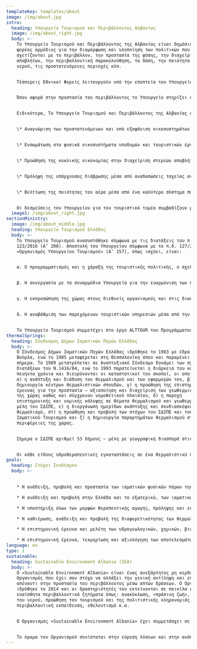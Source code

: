 ```yaml
---
templateKey: templates/about
image: /img/about.jpg
intro:
  heading: Υπουργείο Τουρισμού και Περιβάλλοντος Αλβανίας
  image: /img/about_right.jpg
  body: >-
    Το Υπουργείο Τουρισμού και Περιβάλλοντος της Αλβανίας είναι δημόσιος
    φορέας αρμόδιος για την διαμόρφωση και υλοποίηση των πολιτικών που
    σχετίζονται με το περιβάλλον, την προστασία της φύσης, την διαχείριση
    αποβλήτων, την περιβαλλοντική παρακολούθηση, τα δάση, την ποιότητα του
    νερού, τις προστατευόμενες περιοχές κλπ.


    Τέσσερεις Εθνικοί Φορείς λειτουργούν υπό την εποπτεία του Υπουργείου ως Εθνικές Υπηρεσίες αντίστοιχα: ο Εθνικός Οργανισμός Τουρισμού, ο Εθνικός Οργανισμός Ακτογραμμών, ο Εθνικός Οργανισμός Προστατευόμενων Περιοχών και ο Εθνικός Οργανισμός Περιβάλλοντος με τις Περιφερειακές Δ/νσεις για το περιβάλλον. Επιπλέον, το Υπουργείο έχει την αρμοδιότητα ελέγχου της περιοχής μέσω της Επιθεώρησης του Περιβάλλοντος η οποία υπάγεται στον Εθνικό Οργανισμό Περιβάλλοντος. Το Υπουργείο είναι στελεχωμένο με έμπειρο προσωπικό και υποστηρίζεται πλήρως διοικητικά.


    Όσον αφορά στην προστασία του περιβάλλοντος το Υπουργείο στηρίζει και αναγνωρίζει την αξία της διαφύλαξης της βιοποικιλότητας των οικοσυστημάτων διασφαλίζοντας ένα βιώσιμο και υγιές περιβάλλον για τις υφιστάμενες και μελλοντικές γενιές.\


    Ειδικότερα, Το Υπουργείο Τουρισμού και Περιβάλλοντος της Αλβανίας έχει δεσμευτεί να βελτιώσει τις περιβαλλοντικές συνθήκες μέσα από τις παρακάτω προτεραιότητες:


    \* Αναγνώριση των προστατευόμενων και υπό εξαφάνιση οικοσυστημάτων με τον σχεδιασμό Εθνικών (Στρατηγικών) Σχεδίων για διοικητική ενσωμάτωση Προστατευόμενων Περιοχών, Εθνικών Πάρκων και Καταφύγιων Άγρια Ζωής.


    \* Ενσωμάτωση στα φυσικά οικοσυστήματα υποδομών και τουριστικών έργων


    \* Προώθηση της κυκλικής οικονομίας στην διαχείριση στερεών αποβλήτων κλπ.


    \* Πρόληψη της υπάρχουσας διάβρωσης μέσα από αναδασώσεις ταχείας ανάπτυξης και ανάπτυξης υδροτεχνικών προστατευτικών έργων


    \* Βελτίωση της ποιότητας του αέρα μέσα από ένα καλύτερο σύστημα παρακολούθησης ατμοσφαιρικών ρύπων στις μεγάλες πόλεις


    Οι δεσμεύσεις του Υπουργείου για τον τουριστικό τομέα συμβαδίζουν με τις οδηγίες για την προστασία του περιβάλλοντος και στηρίζουν την βιώσιμη τουριστική ανάπτυξη, τον πολιτιστικό τουρισμό, τον αγροτουρισμό κλπ.
  image1: /img/about_right.jpg
sectionMinistry:
  image: /img/about_middle.jpg
  heading: Υπουργείο Τουρισμού Ελλάδος
  body: >-
    Το Υπουργείο Τουρισμού ανασυστάθηκε σύμφωνα με τις διατάξεις του π.δ.
    123/2016 (A’ 208). Αποστολή του Υπουργείου σύμφωνα με το π.δ. 127/2017
    «Οργανισμός Υπουργείου Τουρισμού» (Α’ 157), όπως ισχύει, είναι:


    α. Ο προγραμματισμός και η χάραξη της τουριστικής πολιτικής, ο σχεδιασμός της τουριστικής ανάπτυξης στο πλαίσιο της γενικότερης κυβερνητικής πολιτικής και η διαμόρφωση και προώθηση των αναγκαίων θεσμικών και λοιπών ρυθμίσεων.


    β. Η συνεργασία με τα συναρμόδια Υπουργεία για την εναρμόνιση των πολιτικών που επηρεάζουν τον τουρισμό και το συντονισμό των δράσεων με σκοπό την υποβοήθηση της τουριστικής ανάπτυξης, την διαμόρφωση ασφαλούς περιβάλλοντος για ανάληψη επενδυτικών πρωτοβουλιών στον κλάδο και τη βελτίωση της ποιότητας και της ανταγωνιστικότητας του τουρισμού της χώρας.


    γ. Η εκπροσώπηση της χώρας στους διεθνείς οργανισμούς και στις διακρατικές σχέσεις που αφορούν στον τουρισμό και η σύναψη διεθνών συμβάσεων που αναφέρονται στον τουριστικό τομέα και διμερών συμφωνιών τουριστικής συνεργασίας.


    δ. Η αναβάθμιση των παρεχόμενων τουριστικών υπηρεσιών μέσα από την υλοποίηση προγραμμάτων εκπαίδευσης και κατάρτισης


    Το Υπουργείο Τουρισμού συμμετέχει στο έργο ALTTOUR του Προγράμματoς Interreg IPA CBC Ελλάδα-Αλβανία 2014-2020 ως δικαιούχος.
thermalSprings:
  heading: Σύνδεσμος Δήμων Ιαματικών Πηγών Ελλάδας
  body: >-
    Ο Σύνδεσμος Δήμων Ιαματικών Πηγών Ελλάδας ιδρύθηκε το 1983 με έδρα τα Καμένα
    Βούρλα, ενώ το 1985 μεταφέρεται στη Θεσσαλονίκη όπου και παραμένει μέχρι
    σήμερα. Το 1989 μετατρέπεται σε Αναπτυξιακό Σύνδεσμο δυνάμει των σχετικών
    διατάξεων του Ν.1416/84, ενώ το 1993 παρατείνεται η διάρκεια του κατά
    πενήντα χρόνια και διευρύνονται οι καταστατικοί του σκοποί, οι οποίοι είναι:
    α) η ανάπτυξη και διάδοση του θερμαλισμού και των εφαρμογών του, β) η
    δημιουργία κέντρων θερμαλιστικών σπουδών, γ) η προώθηση της επιστημονικής
    έρευνας για την προστασία – αξιοποίηση και διαχείριση των γεωθερμικών πόρων
    της χώρας καθώς και σύγχρονου νομοθετικού πλαισίου, δ) η παροχή
    επιστημονικής και νομικής κάλυψης σε θέματα θερμαλισμού και γεωθερμίας στα
    μέλη του ΣΔΙΠΕ, ε) η διοργάνωση ημερίδων ανάπτυξης και συνδιασκέψεων για το
    θερμαλισμό, στ) η προώθηση και προβολή των στόχων του ΣΔΙΠΕ και του
    Ιαματικού Τουρισμού και ζ) η δημιουργία παραρτημάτων θερμαλισμού στις
    περιφέρειες της χώρας.


    Σήμερα ο ΣΔΙΠΕ αριθμεί 53 δήμους – μέλη με γεωγραφική διασπορά στις 11 από τις 13 περιφέρειες της χώρας. Ο ΣΔΙΠΕ διοικείται από το Διοικητικό Συμβούλιο του που απαρτίζεται από 74 μέλη και από την Εκτελεστική του Επιτροπή η οποία εκλέγεται από το Διοικητικό Συμβούλιο, ενώ η θητεία των μελών των οργάνων του ακολουθεί την εκάστοτε δημοτική περίοδο. Ο Σύνδεσμος συγκροτείται από μέλη πρωτοβάθμιας Αυτοδιοίκησης - Δήμους - στα διοικητικά όρια των οποίων υπάρχουν αναγνωρισμένοι ιαματικοί φυσικοί πόροι. Ως φορέας ανέλαβε την πρωτοβουλία να ανταποκριθεί στα καθήκοντα και τις προκλήσεις που υπαγορεύουν οι ανθρώπινες ανάγκες για τη φροντίδα της υγείας με τη χρήση ιαματικών φυσικών πόρων.


    Οι κάθε είδους υδροθεραπευτικές εγκαταστάσεις σε ένα θερμαλιστικό περιβάλλον αποτελούν για το Σύνδεσμο μονάδες πρωτοβάθμιας φροντίδας της ανθρώπινης υγείας. Οι μονάδες αυτές επηρεάζουν το πολιτισμικό περιβάλλον της περιοχής, αποτελούν κλειδί για την οικονομία και την ανάπτυξη των τοπικών κοινωνιών, συνδέονται με την τοπική ιστορία και τις παραδόσεις, θέτουν σε κίνηση πολυάριθμες δραστηριότητες και αναδεικνύουν την ιδιαιτερότητα της φυσιογνωμίας του θερμαλιστικού περιβάλλοντος. Ο Σύνδεσμος από τη σύστασή του μέχρι τώρα, στέκεται αρωγός κάθε αναπτυξιακής πρωτοβουλίας των μελών του στους τομείς του Ιαματικού Τουρισμού - Τουρισμού Υγείας και ενεργειακής χρήσης των θερμών νερών.
goals:
  heading: Στόχοι Συνδέσμου
  body: >-
    

    * Η ανάδειξη, προβολή και προστασία των ιαματικών φυσικών πόρων της χώρας μας και του περιβάλλοντός τους.

    * Η ανάδειξη και προβολή στην Ελλάδα και το εξωτερικό, των ιαματικών θερμαλιστικών κέντρων, κάθε μορφή υδροθεραπευτικής αγωγής, πρόληψης και ευεξίας καθώς και όλων των στοιχείων και έργων τέχνης , ιστορίας και πολιτισμού, που συνδέονται με τις ιαματικές πηγές, την υδροθεραπεία – κλιματοθεραπεία, τη θαλασσοθεραπεία και πηλοθεραπεία.

    * Η υποστήριξη όλων των μορφών θεραπευτικής αγωγής, πρόληψης και ευεξίας με χρήση ιαματικών φυσικών πόρων καθώς επίσης και κάθε μορφή θαλασσοθεραπείας, κλιματοθεραπείας, σπηλαιοθεραπείας, που πραγματοποιούνται και στοχεύουν στην φροντίδα της ανθρώπινης σωματικής και ψυχικής υγείας.

    * Η καθιέρωση, ανάδειξη και προβολή της διαφορετικότητας των θερμαλιστικών θεραπευτικών τόπων της χώρας καθώς και η υποστήριξη και προώθηση κάθε εναλλακτικής μορφής τουρισμού (θρησκευτικού, συνεδριακού, φυσιολατρικού κ.ά.) στις περιοχές των ιαματικών φυσικών πόρων και θερμαλιστικών κέντρων.

    * Η επιστημονική έρευνα και μελέτη των υδρογεωλογικών, χημικών, βιολογικών και περιβαλλοντολογικών χαρακτηριστικών των ιαματικών φυσικών πόρων, των τοπικών ιστορικών, πολιτιστικών στοιχείων που συνδέονται με τη χρήση των ιαματικών πηγών καθώς και η στατιστική αξιολόγηση των αποτελεσμάτων των θερμαλιστικών θεραπειών.

    * Η επιστημονική έρευνα, τεκμηρίωση και αξιολόγηση των αποτελεσμάτων των θεραπευτικών ενδείξεων-αντενδείξεων των ιαματικών φυσικών πόρων, του περιβάλλοντος και των κλιματικών συνθηκών των θερμαλιστικών θεραπευτικών τόπων. Η διενέργεια ημερίδων, επιμορφωτικών σεμιναρίων, συνεδρίων, επιστημονικών συναντήσεων που αφορούν στη βιώσιμη ανάπτυξη του θερμαλισμού, την αειφόρο διαχείριση των ιαματικών φυσικών πόρων και του περιβάλλοντος και κάθε άλλης ενέργειας ή δράσης που αφορά στο αντικείμενο.
language: en
type: 1
sustainable:
  heading: Sustainable Environment Albania (SEA)
  body: >-
    Ο «Sustainable Environment Albania» είναι ένας ανεξάρτητος μη κερδοσκοπικός
    Οργανισμός που έχει σαν στόχο να αλλάξει την γενική αντίληψη και επίγνωση
    απέναντι στην προστασία του περιβάλλοντος μέσω απτών δράσεων. Ο Οργανισμός
    ιδρύθηκε το 2014 και οι δραστηριότητές του εκτείνονται σε ποικίλα κι
    ευαίσθητα περιβαλλοντικά ζητήματα όπως: ανακύκλωση, «πράσινη ζωή», προστασία
    του νερού, προώθηση του τουρισμού και της πολιτιστικής κληρονομιάς,
    περιβαλλοντική εκπαίδευση, εθελοντισμό κ.α.


    Ο Οργανισμός «Sustainable Environment Albania» έχει συμμετάσχει σε πληθώρα συγχρηματοδοτούμενων έργων της ΕΕ σαν εξωτερικός σύμβουλος και σαν εταίρος παρέχοντας την επιστημονική και κοινωνική του συνεισφορά. Η συμβολή του εκτείνεται σε εθνικά και διεθνή έργα στον τομέα του περιβάλλοντος, της εκπαίδευσης και του εθελοντισμού.


    Το όραμα του Οργανισμού συνίσταται στην εύρεση λύσεων και στην ανάπτυξη μακροπρόθεσμων συνεργειών με άλλους οργανισμούς ή άτομα που μοιράζονται, χωρίς συμβιβασμούς, κοινούς στόχους για μια πιο οικολογική προσέγγιση απέναντι στον πλανήτη.
---
```

